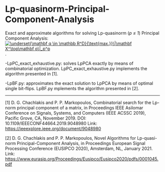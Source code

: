 # Lp-quasinorm-Principal-Component-Analysis
Exact and approximate algorithms for solving Lp-quasinorm (*p &le; 1*) Principal Component Analysis: <a href="https://www.codecogs.com/eqnedit.php?latex=\underset{\mathbf&space;q&space;\in&space;\mathbb&space;R^D}{\text{max.}}\|\mathbf&space;X^\top\mathbf&space;q\|_p^p" target="_blank"><img src="https://latex.codecogs.com/gif.latex?\underset{\mathbf&space;q&space;\in&space;\mathbb&space;R^D}{\text{max.}}\|\mathbf&space;X^\top\mathbf&space;q\|_p^p" title="\underset{\mathbf q \in \mathbb R^D}{\text{max.}}\|\mathbf X^\top\mathbf q\|_p^p" /></a>.

-LpPC_exact_exhaustive.py: solves LpPCA exactly by means of combinatorial optimization. LpPC_exact_exhaustive.py implements the algorithm presented in [1].

-LpBF.py: approximates the exact solution to LpPCA by means of optimal single bit-flips. LpBF.py mplements the algorithm presented in [2].

----------------------------
[1]  D. G. Chachlakis and P. P. Markopoulos, Combinatorial search for the Lp-norm principal component of a matrix, in Proceedings IEEE Asilomar Conference on Signals, Systems, and Computers (IEEE ACSSC 2019), Pacific Grove, CA, November 2019.
DOI: 10.1109/IEEECONF44664.2019.9048980
Link: https://ieeexplore.ieee.org/document/9048980

[2] D. G. Chachlakis and P. P. Markopoulos, Novel Algorithms for Lp-quasi-norm Principal-Component Analysis, in Proceedings European Signal Processing Conference (EUSIPCO 2020), Amsterdam, NL, January 2021. 
Link: https://www.eurasip.org/Proceedings/Eusipco/Eusipco2020/pdfs/0001045.pdf
